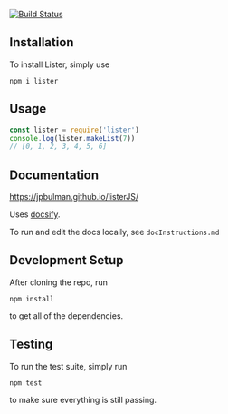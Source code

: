 [![Build Status](https://travis-ci.com/jpbulman/lister.svg?token=HvzeUFf9iuSD6ifqQNLz&branch=master)](https://travis-ci.com/jpbulman/lister)

## Installation
To install Lister, simply use

```
npm i lister
```

## Usage
```js
const lister = require('lister')
console.log(lister.makeList(7))
// [0, 1, 2, 3, 4, 5, 6]
```

## Documentation
https://jpbulman.github.io/listerJS/

Uses [docsify](https://github.com/docsifyjs/docsify).

To run and edit the docs locally, see ```docInstructions.md```

## Development Setup
After cloning the repo, run

```npm install```

to get all of the dependencies. 

## Testing
To run the test suite, simply run 

```npm test```

to make sure everything is still passing.
